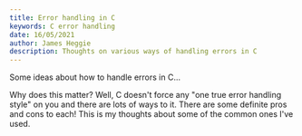 ```yaml
---
title: Error handling in C
keywords: C error handling
date: 16/05/2021
author: James Heggie
description: Thoughts on various ways of handling errors in C
---
```


Some ideas about how to handle errors in C...

Why does this matter? Well, C doesn't force any "one true error handling style" on
you and there are lots of ways to it. There are some definite pros and cons to each!
This is my thoughts about some of the common ones I've used.